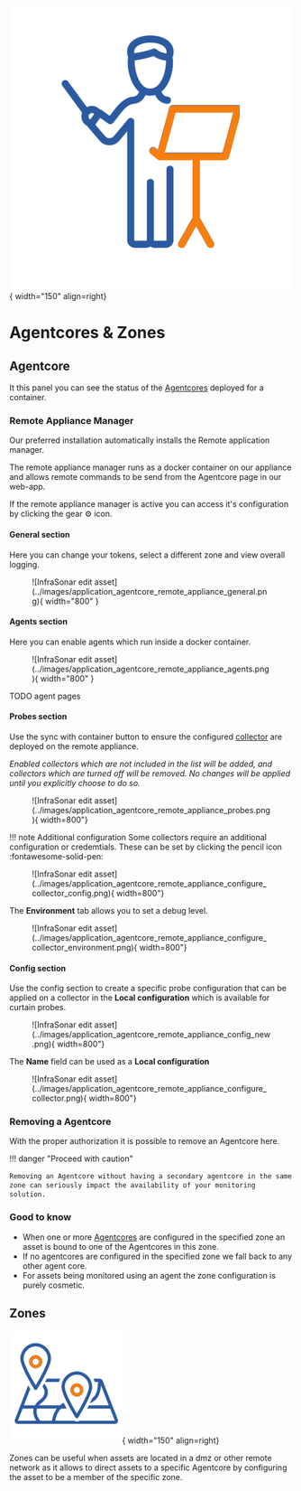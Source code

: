 ![Agentcore](../images/application_agentcore.png){ width="150" align=right}

# Agentcores & Zones

## Agentcore

It this panel you can see the status of the [Agentcores](../collectors/probes/agentcore.md) deployed for a container.

### Remote Appliance Manager

Our preferred installation automatically installs the Remote application manager.

The remote appliance manager runs as a docker container on our appliance and allows remote commands to be send from the Agentcore page in our web-app.

If the remote appliance manager is active you can access it's configuration by clicking the gear :gear: icon.

#### General section

Here you can change your tokens, select a different zone and view overall logging.

<figure markdown>
  ![InfraSonar edit asset](../images/application_agentcore_remote_appliance_general.png){ width="800" }
</figure>

#### Agents section

Here you can enable agents which run inside a docker container.

<figure markdown>
  ![InfraSonar edit asset](../images/application_agentcore_remote_appliance_agents.png){ width="800" }
</figure>


TODO agent pages

#### Probes section

Use the sync with container button to ensure the configured [collector](./collectors.md) are deployed on the remote appliance.

_Enabled collectors which are not included in the list will be added, and collectors which are turned off will be removed. No changes will be applied until you explicitly choose to do so._

<figure markdown>
  ![InfraSonar edit asset](../images/application_agentcore_remote_appliance_probes.png){ width=800"}
</figure>

!!! note Additional configuration
    Some collectors require an additional configuration or credemtials.
    These can be set by clicking the pencil icon :fontawesome-solid-pen:

<figure markdown>
  ![InfraSonar edit asset](../images/application_agentcore_remote_appliance_configure_collector_config.png){ width=800"}
</figure>

The **Environment** tab allows you to set a debug level.

<figure markdown>
  ![InfraSonar edit asset](../images/application_agentcore_remote_appliance_configure_collector_environment.png){ width=800"}
</figure>

#### Config section

Use the config section to create a specific probe configuration that can be applied on a collector in the **Local configuration** which is available for curtain probes.

<figure markdown>
  ![InfraSonar edit asset](../images/application_agentcore_remote_appliance_config_new.png){ width=800"}
</figure>

The **Name** field can be used as a **Local configuration**

<figure markdown>
  ![InfraSonar edit asset](../images/application_agentcore_remote_appliance_configure_collector.png){ width=800"}
</figure>

### Removing a Agentcore 

With the proper authorization it is possible to remove an Agentcore here.

!!! danger "Proceed with caution"

    Removing an Agentcore without having a secondary agentcore in the same zone can seriously impact the availability of your monitoring solution.

### Good to know

* When one or more [Agentcores](agentcores.md) are configured in the specified zone an asset is bound to one of the Agentcores in this zone.
* If no agentcores are configured in the specified zone we fall back to any other agent core.
* For assets being monitored using an agent the zone configuration is purely cosmetic.


## Zones

![Zones](../images/application_zones.png){ width="150" align=right}

Zones can be useful when assets are located in a dmz or other remote network as it allows to direct assets to a specific Agentcore by configuring the asset to be a member of the specific zone.